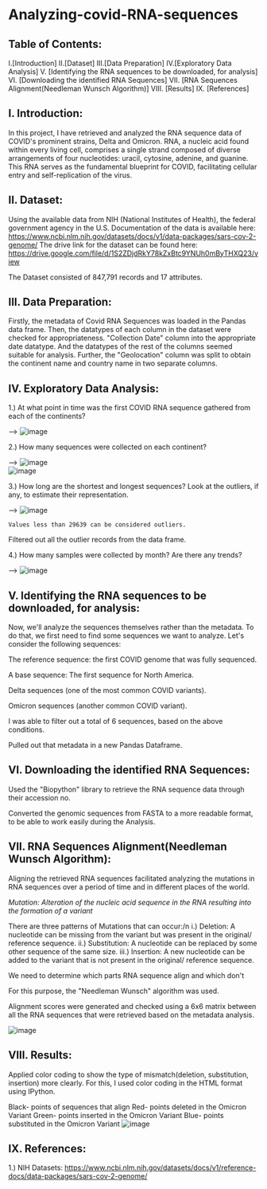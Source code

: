 # Analyzing-covid-RNA-sequences

## Table of Contents:
I.[Introduction]
II.[Dataset]
III.[Data Preparation]
IV.[Exploratory Data Analysis]
V. [Identifying the RNA sequences to be downloaded, for analysis]
VI. [Downloading the identified RNA Sequences]
VII. [RNA Sequences Alignment(Needleman Wunsch Algorithm)]
VIII. [Results]
IX. [References]


## I. Introduction:

In this project, I have retrieved and analyzed the RNA sequence data of COVID's prominent strains, Delta and Omicron. 
RNA, a nucleic acid found within every living cell, comprises a single strand composed of diverse arrangements of four nucleotides: uracil, cytosine, adenine, and guanine. 
This RNA serves as the fundamental blueprint for COVID, facilitating cellular entry and self-replication of the virus.

II. Dataset:
--
Using the available data from NIH (National Institutes of Health), the federal government agency in the U.S.
Documentation of the data is available here: https://www.ncbi.nlm.nih.gov/datasets/docs/v1/data-packages/sars-cov-2-genome/
The drive link for the dataset can be found here: https://drive.google.com/file/d/1S2ZDjdRkY78kZxBtc9YNUh0mByTHXQ23/view

The Dataset consisted of 847,791 records and  17 attributes.

III. Data Preparation:
--
Firstly, the metadata of Covid RNA Sequences was loaded in the Pandas data frame.
Then, the datatypes of each column in the dataset were checked for appropriateness. "Collection Date" column into the appropriate date datatype. 
And the datatypes of the rest of the columns seemed suitable for analysis.
Further, the "Geolocation" column was split to obtain the continent name and country name in two separate columns.

IV. Exploratory Data Analysis:
--
1.) At what point in time was the first COVID RNA sequence gathered from each of the continents?

--> 
![image](https://github.com/Priyank0Gandhi/Analyzing-covid-RNA-sequences/assets/96395339/e9c17e60-8bc1-42df-8d89-d8cdcb43112c)

2.) How many sequences were collected on each continent?

--> 
![image](https://github.com/Priyank0Gandhi/Analyzing-covid-RNA-sequences/assets/96395339/28982409-ff2a-4e12-a928-19150e5e4600)            
 ![image](https://github.com/Priyank0Gandhi/Analyzing-covid-RNA-sequences/assets/96395339/9eb2d24a-7f0f-40e0-ac5e-395801b0e1e3)

3.) How long are the shortest and longest sequences? Look at the outliers, if any, to estimate their representation.

--> 
![image](https://github.com/Priyank0Gandhi/Analyzing-covid-RNA-sequences/assets/96395339/ec57a92a-d69a-43df-aebd-8963f8ca8fd5)
    
    Values less than 29639 can be considered outliers.
  Filtered out all the outlier records from the data frame.
    
4.) How many samples were collected by month? Are there any trends?

--> 
![image](https://github.com/Priyank0Gandhi/Analyzing-covid-RNA-sequences/assets/96395339/5c44efe1-4f24-4fde-9a2a-bae0ececf745)

 V. Identifying the RNA sequences to be downloaded, for analysis:
--
Now, we'll analyze the sequences themselves rather than the metadata. To do that, we first need to find some sequences we want to analyze.
Let's consider the following sequences:

The reference sequence: the first COVID genome that was fully sequenced.

A base sequence: The first sequence for North America.

Delta sequences (one of the most common COVID variants).

Omicron sequences (another common COVID variant).

I was able to filter out a total of 6 sequences, based on the above conditions.

Pulled out that metadata in a new Pandas Dataframe.

VI. Downloading the identified RNA Sequences:
--
Used the "Biopython" library to retrieve the RNA sequence data through their accession no.

Converted the genomic sequences from FASTA to a more readable format, to be able to work easily during the Analysis.

VII. RNA Sequences Alignment(Needleman Wunsch Algorithm):
--
Aligning the retrieved RNA sequences facilitated analyzing the mutations in RNA sequences over a period of time and in different places of the world.

*Mutation: Alteration of the nucleic acid sequence in the RNA resulting into the formation of a variant*

There are three patterns of Mutations that can occur:/n
i.) Deletion: A nucleotide can be missing from the variant but was present in the original/ reference sequence.
ii.) Substitution: A nucleotide can be replaced by some other sequence of the same size.
iii.) Insertion: A new nucleotide can be added to the variant that is not present in the original/ reference sequence.

We need to determine which parts RNA sequence align and which don't

For this purpose, the "Needleman Wunsch" algorithm was used.

Alignment scores were generated and checked using a 6x6 matrix between all the RNA sequences that were retrieved based on the metadata analysis.

![image](https://github.com/Priyank0Gandhi/Analyzing-covid-RNA-sequences/assets/96395339/54326d60-0a0f-4599-bf10-cb0d2d574a02)

VIII. Results:
--
Applied color coding to show the type of mismatch(deletion, substitution, insertion) more clearly.
For this, I used color coding in the HTML format using IPython.

Black- points of sequences that align 
Red-   points deleted in the Omicron Variant
Green- points inserted in the Omicron Variant
Blue-  points substituted in the Omicron Variant 
![image](https://github.com/Priyank0Gandhi/Analyzing-covid-RNA-sequences/assets/96395339/d0a41472-2bb5-434e-bd27-939aff8d9da2)

IX. References:
--
1.) NIH Datasets: https://www.ncbi.nlm.nih.gov/datasets/docs/v1/reference-docs/data-packages/sars-cov-2-genome/






